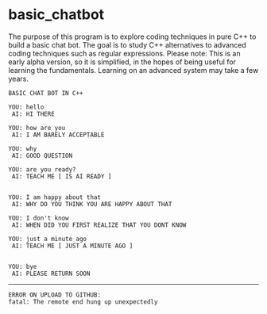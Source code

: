 # basic_chatbot
The purpose of this program is to explore coding techniques in pure C++ to build a basic chat bot.  The goal is to study C++ alternatives to advanced coding techniques such as regular expressions.  Please note: This is an early alpha version, so it is simplified, in the hopes of being useful for learning the fundamentals.  Learning on an advanced system may take a few years.


	BASIC CHAT BOT IN C++

	YOU: hello
	 AI: HI THERE 

	YOU: how are you
	 AI: I AM BARELY ACCEPTABLE 

	YOU: why
	 AI: GOOD QUESTION 

	YOU: are you ready?
	 AI: TEACH ME [ IS AI READY ]


	YOU: I am happy about that
	 AI: WHY DO YOU THINK YOU ARE HAPPY ABOUT THAT 

	YOU: I don't know
	 AI: WHEN DID YOU FIRST REALIZE THAT YOU DONT KNOW 

	YOU: just a minute ago
	 AI: TEACH ME [ JUST A MINUTE AGO ]


	YOU: bye
	 AI: PLEASE RETURN SOON
	 
__________________________________________________________________________

	ERROR ON UPLOAD TO GITHUB:
	fatal: The remote end hung up unexpectedly
